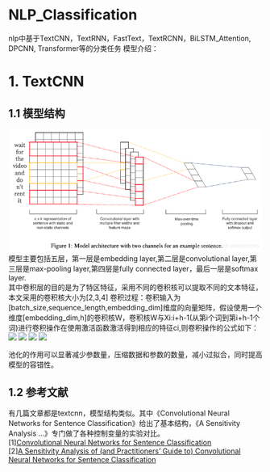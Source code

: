 <script type="text/javascript" src="http://cdn.mathjax.org/mathjax/latest/MathJax.js?config=default"></script>
# NLP_Classification
nlp中基于TextCNN，TextRNN，FastText，TextRCNN，BiLSTM_Attention, DPCNN, Transformer等的分类任务
模型介绍：
# 1. TextCNN
## 1.1 模型结构
![Image text](https://github.com/SmileLLJuan/NLP_Classification/blob/main/images/TextCNN.png)
模型主要包括五层，第一层是embedding layer,第二层是convolutional layer,第三层是max-pooling layer,第四层是fully connected layer，最后一层是softmax layer.<br/>
其中卷积层的目的是为了特区特征，采用不同的卷积核可以提取不同的文本特征，本文采用的卷积核大小为[2,3,4]
卷积过程：卷积输入为[batch_size,sequence_length,embedding_dim]维度的向量矩阵，假设使用一个维度[embedding_dim,h]的卷积核W，卷积核W与Xi:i+h-1(从第i个词到第i+h-1个词)进行卷积操作在使用激活函数激活得到相应的特征ci,则卷积操作的公式如下：
<img src="http://chart.googleapis.com/chart?cht=tx&chl=$c_i=f(W\cdot X_{i:i+h-1}+b)$" style="border:none;">
<u><img src="http://chart.googleapis.com/chart?cht=tx&chl=$$c_i=f(W\cdot X_{i:i+h-1}+b)$$" style="border:none;"></u>
<img src="http://chart.googleapis.com/chart?cht=tx&chl=\Large x=\frac{-b\pm\sqrt{b^2-4ac}}{2a}" style="border:none;">
<img src="http://chart.googleapis.com/chart?cht=tx&chl= x=\frac{-b\pm\sqrt{b^2-4ac}}{2a}" style="border:none;">

池化的作用可以显著减少参数量，压缩数据和参数的数量，减小过拟合，同时提高模型的容错性。

## 1.2 参考文献
有几篇文章都是textcnn，模型结构类似。其中《Convolutional Neural Networks for Sentence Classification》给出了基本结构，《A Sensitivity Analysis ...》专门做了各种控制变量的实验对比。<br/>
[1][Convolutional Neural Networks for Sentence Classification](https://arxiv.org/pdf/1408.5882.pdf) <br/>
[2][A Sensitivity Analysis of (and Practitioners’ Guide to) Convolutional Neural Networks for Sentence Classification](https://arxiv.org/pdf/1510.03820.pdf)<br/>


